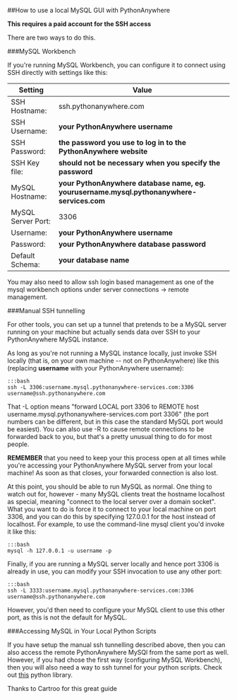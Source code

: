 
<!--
.. title: SSH tunnelling
.. slug: SSHTunnelling
.. date: 2015-05-13 14:35:28 UTC+01:00
.. tags:
.. category:
.. link:
.. description:
.. type: text
-->





##How to use a local MySQL GUI with PythonAnywhere


**This requires a paid account for the SSH access**

There are two ways to do this.


###MySQL Workbench


If you're running MySQL Workbench, you can configure it to connect using SSH directly with settings like this:

| Setting  | Value |
|--|--|
| SSH Hostname:  | ssh.pythonanywhere.com |
| SSH Username:  | **your PythonAnywhere username** |
| SSH Password:  | **the password you use to log in to the PythonAnywhere website** |
| SSH Key file:  | **should not be necessary when you specify the password** |
| MySQL Hostname:  | **your PythonAnywhere database name, eg. yourusername.mysql.pythonanywhere-services.com** |
| MySQL Server Port:  | 3306 |
| Username:  | **your PythonAnywhere username** |
| Password:  | **your PythonAnywhere database password** |
| Default Schema:  | **your database name** |

You may also need to allow ssh login based management as one of the mysql workbench options under server connections -> remote management.



###Manual SSH tunnelling


For other tools, you can set up a tunnel that pretends to be a MySQL server running on your machine but actually sends data over SSH to your PythonAnywhere MySQL instance.

As long as you're not running a MySQL instance locally, just invoke SSH locally (that is, on your own machine -- not on PythonAnywhere) like this (replacing **username** with your PythonAnywhere username):

    :::bash
    ssh -L 3306:username.mysql.pythonanywhere-services.com:3306 username@ssh.pythonanywhere.com


That -L option means "forward LOCAL port 3306 to REMOTE host username.mysql.pythonanywhere-services.com port 3306" (the port numbers can be different, but in this case the standard MySQL port would be easiest). You can also use -R to cause remote connections to be forwarded back to you, but that's a pretty unusual thing to do for most people.

**REMEMBER** that you need to keep your this process open at all times while you're accessing your PythonAnywhere MySQL server from your local machine! As soon as that closes, your forwarded connection is also lost.

At this point, you should be able to run MySQL as normal. One thing to watch out for, however - many MySQL clients treat the hostname localhost as special, meaning "connect to the local server over a domain socket". What you want to do is force it to connect to your local machine on port 3306, and you can do this by specifying 127.0.0.1 for the host instead of localhost. For example, to use the command-line mysql client you'd invoke it like this:

    :::bash
    mysql -h 127.0.0.1 -u username -p


Finally, if you are running a MySQL server locally and hence port 3306 is already in use, you can modify your SSH invocation to use any other port:

    :::bash
    ssh -L 3333:username.mysql.pythonanywhere-services.com:3306 username@ssh.pythonanywhere.com


However, you'd then need to configure your MySQL client to use this other port, as this is not the default for MySQL.


###Accessing MySQL in Your Local Python Scripts

If you have setup the manual ssh tunnelling described above, then you can also access the remote PythonAnywhere MySQl from the same port as well. However, if you had chose the first way (configuring MySQL Workbench), then you will also need a way to ssh tunnel for your python scripts. Check out [this](https://pypi.python.org/pypi/sshtunnel) python library.



Thanks to Cartroo for this great guide


